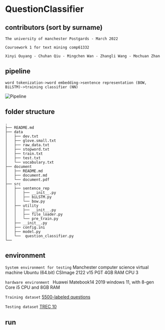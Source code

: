 # QuestionClassifier

## contributors (sort by surname)
`The university of manchester Postgards - March 2022`

`Coursework 1 for text mining comp61332`

`Xinyi Ouyang - Chuhan Qiu - Mingchen Wan - Zhangli Wang - Mochuan Zhan`

## pipeline
```
word tokenization->word embedding->sentence representation (BOW, BiLSTM)->training classifier (NN)
```
![Pipeline](https://github.com/scymz2/QuestionClassifier/edit/master/document/img/pipeline.jpg)
## folder structure
```
.
├── README.md
├── data
│   ├── dev.txt
│   ├── glove.small.txt
│   ├── raw_data.txt
│   ├── stopword.txt
│   ├── train.txt
│   ├── test.txt
│   └── vocabulary.txt
├── document
│   ├── README.md
│   ├── document.md
│   └── document.pdf
├── src
│   ├── sentence_rep
│   │   ├── __init__.py
│   │   ├── biLSTM.py
│   │   └── bow.py
│   ├── utility
│   │   ├── __init__.py
│   │   ├── file_loader.py
│   │   └── pre_train.py
│   ├── __init__.py
│   ├── config.ini
│   ├── model.py
│   └──  question_classifier.py  
└──

```

## environment
`System environment for testing` Manchester computer science virtual machine Ubuntu (64.bit) CSImage 2122 v15 PGT
4GB RAM CPU 3

`hardware environment ` Huawei Matebook14 2019 windows 11, with 8-gen Core i5 CPU and 8GB RAM

`Training dataset` [5500-labeled questions](https://cogcomp.seas.upenn.edu/Data/QA/QC/train_5500.label)

`Testing dataset` [TREC 10](https://cogcomp.seas.upenn.edu/Data/QA/QC/TREC_10.label)

## run

